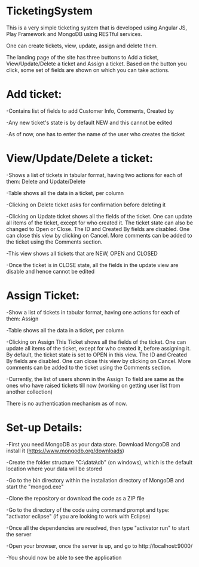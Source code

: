 # TicketingSystem

This is a very simple ticketing system that is developed using Angular JS, Play Framework and MongoDB using RESTful services.

One can create tickets, view, update, assign and delete them.

The landing page of the site has three buttons to Add a ticket, View/Update/Delete a ticket and Assign a ticket. Based on the button you click, some set of fields are shown on which you can take actions.

# Add ticket:
-Contains list of fields to add Customer Info, Comments, Created by

-Any new ticket's state is by default NEW and this cannot be edited

-As of now, one has to enter the name of the user who creates the ticket

# View/Update/Delete a ticket:
-Shows a list of tickets in tabular format, having two actions for each of them: Delete and Update/Delete

-Table shows all the data in a ticket, per column

-Clicking on Delete ticket asks for confirmation before deleting it

-Clicking on Update ticket shows all the fields of the ticket. One can update all items of the ticket, except for who created it. The ticket state can also be changed to Open or Close. The ID and Created By fields are disabled. One can close this view by clicking on Cancel. More comments can be added to the ticket using the Comments section.

-This view shows all tickets that are NEW, OPEN and CLOSED

-Once the ticket is in CLOSE state, all the fields in the update view are disable and hence cannot be edited

# Assign Ticket:
-Show a list of tickets in tabular format, having one actions for each of them: Assign

-Table shows all the data in a ticket, per column

-Clicking on Assign This Ticket shows all the fields of the ticket. One can update all items of the ticket, except for who created it, before assigning it. By default, the ticket state is set to OPEN in this view. The ID and Created By fields are disabled. One can close this view by clicking on Cancel. More comments can be added to the ticket using the Comments section.

-Currently, the list of users shown in the Assign To field are same as the ones who have raised tickets till now (working on getting user list from another collection)

There is no authentication mechanism as of now.

# Set-up Details:
-First you need MongoDB as your data store. Download MongoDB and install it (https://www.mongodb.org/downloads)

-Create the folder structure "C:\data\db" (on windows), which is the default location where your data will be stored

-Go to the bin directory within the installation directory of MongoDB and start the "mongod.exe"

-Clone the repository or download the code as a ZIP file

-Go to the directory of the code using command prompt and type: "activator eclipse" (if you are looking to work with Eclipse)

-Once all the dependencies are resolved, then type "activator run" to start the server

-Open your browser, once the server is up, and go to http://localhost:9000/

-You should now be able to see the application
